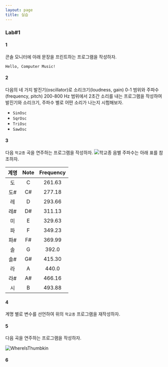 ```yaml
---
layout: page
title: 실습
---
```


### Lab#1

#### 1 
콘솔 모니터에 아래 문장을 프린트하는 프로그램을 작성하자.
```
Hello, Computer Music!
```

#### 2 
다음의 네 가지 발진기(oscillator)로 소리크기(loudness, gain) 0-1 범위와 주파수(frequency, pitch) 200-800 Hz 범위에서 2초간 소리를 내는 프로그램을 작성하여 발진기와 소리크기, 주파수 별로 어떤 소리가 나는지 시험해보자.
- `SinOsc`
- `SqrOsc`
- `TriOsc`
- `SawOsc`

#### 3
다음 `학교종` 곡을 연주하는 프로그램을 작성하자.
![학교종](https://i.imgur.com/YrnHK7d.png)
음별 주파수는 아래 표를 참조하자.

| 계명 | Note | Frequency | 
|:----:|:-----:|:-----:| 
| 도 | C | 261.63 |
| 도# | C# | 277.18 |
| 레 | D | 293.66 | 
| 레# | D# | 311.13 | 
| 미 | E | 329.63 | 
| 파 | F | 349.23 | 
| 파# | F# | 369.99 | 
| 솔 | G | 392.0 | 
| 솔# | G# | 415.30 | 
| 라 | A | 440.0 | 
| 라# | A# | 466.16 | 
| 시 | B | 493.88 | 

#### 4

계명 별로 변수를 선언하여 위의 `학교종` 프로그램을 재작성하자.

#### 5

다음 곡을 연주하는 프로그램을 작성하자.

![WhereIsThumbkin](https://i.imgur.com/CpYD1Zr.png)

#### 6


